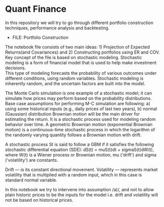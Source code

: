 # Quant Finance 

In this repository we will try to go through different portfolio construction techniques, performance analysis and backtesting. 

- FILE: Portfolio Construction

The notebook file consists of two main ideas: 1) Projection of Expected Returns(and Covariances) and 2) Constructing portfolios using ER and COV.
Key concept of the file is based on stochastic modeling. Stochastic modeling is a form of financial model that is used to help make investment decisions.  
This type of modeling forecasts the probability of various outcomes under different conditions, using random variables.
Stochastic modeling is inherently random, and the uncertain factors are built into the model.

The Monte Carlo simulation is one example of a stochastic model; it can simulate how prices may perform based on the probability distributions.
Base case assumptions for performing M-C simulation are following: a) using some historical inputs (e.g., daily prices of last two years), b) normal (Gaussian) distribution 
Brownian motion will be the main driver for estimating the return. It is a stochastic process used for modeling random behavior over time. 
A geometric Brownian motion (exponential Brownian motion) is a continuous-time stochastic process in which the logarithm of the randomly varying quantity follows a Brownian motion with drift.

A stochastic process St is said to follow a GBM if it satisfies the following stochastic differential equation (SDE):
dS(t) = muS(t)dt + sigmaS(t)dW(t),
where W(t) is a Wiener process or Brownian motion, mu ('drift') and sigma ('volatility') are constants.

Drift — is its constant directional movement.
Volatility — represents market volatility that is multiplied with a random input, which in this case is standard normal variable.

In this notebook we try to intervene into assumption /a)/, and not to allow plain historic prices to be the inputs for the model i.e. drift and volatility will not be based on historical prices.
